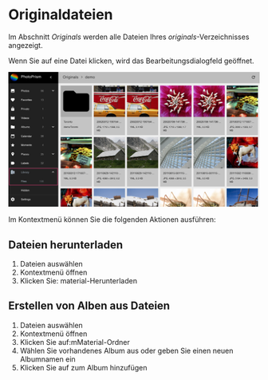 # Originaldateien #

Im Abschnitt *Originals* werden alle Dateien Ihres *originals*-Verzeichnisses angezeigt.

Wenn Sie auf eine Datei klicken, wird das Bearbeitungsdialogfeld geöffnet. 

![bildschirmausdruck](img/files.png)

Im Kontextmenü können Sie die folgenden Aktionen ausführen:

## Dateien herunterladen ##
1. Dateien auswählen
2. Kontextmenü öffnen
3. Klicken Sie: material-Herunterladen


## Erstellen von Alben aus Dateien ##
1. Dateien auswählen
2. Kontextmenü öffnen
3. Klicken Sie auf:mMaterial-Ordner
4. Wählen Sie vorhandenes Album aus oder geben Sie einen neuen Albumnamen ein
5. Klicken Sie auf zum Album hinzufügen
